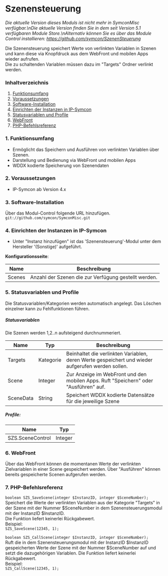 # Szenensteuerung

_Die aktuelle Version dieses Moduls ist nicht mehr in SymconMisc verfügbar.\nDie aktuelle Version finden Sie in dem seit Version 5.1 verfügbaren Module Store.\nAlternativ können Sie es über das Module Control installieren: https://github.com/symcon/SzenenSteuerung_

Die Szenensteuerung speichert Werte von verlinkten Variablen in Szenen und kann diese via Knopfdruck aus dem WebFront und mobilen Apps wieder aufrufen.  
Die zu schaltenden Variablen müssen dazu im "Targets" Ordner verlinkt werden.

### Inhaltverzeichnis

1. [Funktionsumfang](#1-funktionsumfang)
2. [Voraussetzungen](#2-voraussetzungen)
3. [Software-Installation](#3-software-installation)
4. [Einrichten der Instanzen in IP-Symcon](#4-einrichten-der-instanzen-in-ip-symcon)
5. [Statusvariablen und Profile](#5-statusvariablen-und-profile)
6. [WebFront](#6-webfront)
7. [PHP-Befehlsreferenz](#7-php-befehlsreferenz)

### 1. Funktionsumfang

* Ermöglicht das Speichern und Ausführen von verlinkten Variablen über Szenen.
* Darstellung und Bedienung via WebFront und mobilen Apps
* WDDX kodierte Speicherung von Szenendaten

### 2. Voraussetzungen

- IP-Symcon ab Version 4.x

### 3. Software-Installation

Über das Modul-Control folgende URL hinzufügen.  
`git://github.com/symcon/SymconMisc.git`  

### 4. Einrichten der Instanzen in IP-Symcon

- Unter "Instanz hinzufügen" ist das 'Szenensteuerung'-Modul unter dem Hersteller '(Sonstige)' aufgeführt.  

__Konfigurationsseite__:

Name   | Beschreibung
------ | ---------------------------------
Scenes | Anzahl der Szenen die zur Verfügung gestellt werden.

### 5. Statusvariablen und Profile

Die Statusvariablen/Kategorien werden automatisch angelegt. Das Löschen einzelner kann zu Fehlfunktionen führen.

##### Statusvariablen
Die Szenen werden 1,2..n aufsteigend durchnummeriert.

Name      | Typ       | Beschreibung
--------- | --------- | ----------------
Targets   | Kategorie | Beinhaltet die verlinkten Variablen, deren Werte gespeichert und wieder aufgerufen werden sollen.
Scene     | Integer   | Zur Anzeige im WebFront und den mobilen Apps. Ruft "Speichern" oder "Ausführen" auf.
SceneData | String    | Speichert WDDX kodierte Datensätze für die jeweilige Szene

##### Profile:

Name             | Typ
---------------- | ------- 
SZS.SceneControl | Integer


### 6. WebFront

Über das WebFront können die momentanen Werte der verlinkten Zielvariablen in einer Scene gespeichert werden.
Über "Ausführen" können bereits gespeicherte Scenen aufgerufen werden.

### 7. PHP-Befehlsreferenz

`boolean SZS_SaveScene(integer $InstanzID, integer $SceneNumber);`  
Speichert die Werte der verlinkten Variablen aus der Kategorie "Targets" in der Szene mit der Nummer $SceneNumber in dem Szenensteuerungsmodul mit der InstanzID $InstanzID.  
Die Funktion liefert keinerlei Rückgabewert.  
Beispiel:  
`SZS_SaveScene(12345, 1);`

`boolean SZS_CallScene(integer $InstanzID, integer $SceneNumber);`  
Ruft die in dem Szenensteuerungsmodul mit der InstanzID $InstanzID gespeicherten Werte der Szene mit der Nummer $SceneNumber auf und setzt die dazugehörigen Variablen.
Die Funktion liefert keinerlei Rückgabewert.  
Beispiel:  
`SZS_CallScene(12345, 1);`

